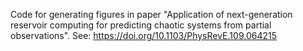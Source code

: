 Code for generating figures in paper "Application of next-generation reservoir computing for predicting chaotic systems from partial observations".
See: https://doi.org/10.1103/PhysRevE.109.064215
